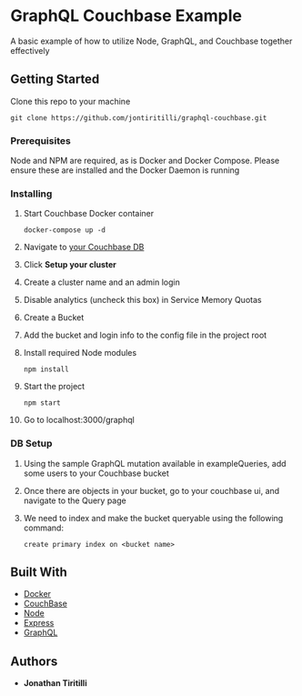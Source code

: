 # GraphQL Couchbase Example

A basic example of how to utilize Node, GraphQL, and Couchbase together effectively

## Getting Started

Clone this repo to your machine
```
git clone https://github.com/jontiritilli/graphql-couchbase.git
```
### Prerequisites

Node and NPM are required, as is Docker and Docker Compose. Please ensure these are installed and the Docker Daemon is running


### Installing

1. Start Couchbase Docker container

    ```
    docker-compose up -d
    ```
1. Navigate to [your Couchbase DB](http://localhost:8091/)
1. Click **Setup your cluster**
1. Create a cluster name and an admin login
1. Disable analytics (uncheck this box) in Service Memory Quotas
1. Create a Bucket
1. Add the bucket and login info to the config file in the project root

1. Install required Node modules

    ```
    npm install
    ```

1. Start the project
    ```
    npm start
    ```

1. Go to localhost:3000/graphql

### DB Setup
1. Using the sample GraphQL mutation available in exampleQueries, add some users to your Couchbase bucket

1. Once there are objects in your bucket, go to your couchbase ui, and navigate to the Query page

1. We need to index and make the bucket queryable using the following command:
    ```
    create primary index on <bucket name>
    ```
## Built With

* [Docker](https://docs.docker.com/)
* [CouchBase](https://docs.couchbase.com/home/index.html)
* [Node](https://nodejs.org/en/docs/)
* [Express](https://expressjs.com/en/4x/api.html)
* [GraphQL](https://graphql.org/graphql-js/)

## Authors

* **Jonathan Tiritilli**
